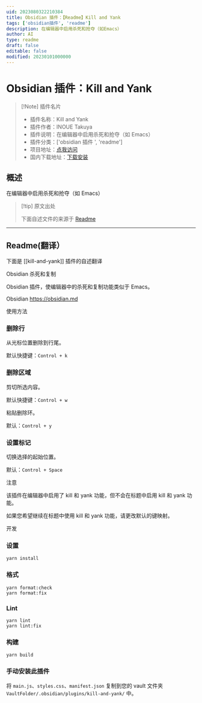 ```yaml
---
uid: 2023080322210384
title: Obsidian 插件：【Readme】Kill and Yank
tags: ['obsidian插件', 'readme']
description: 在编辑器中启用杀死和抢夺（如Emacs）
author: AI
type: readme
draft: false
editable: false
modified: 20230101000000
---
```


# Obsidian 插件：Kill and Yank

> [!Note] 插件名片
> - 插件名称：Kill and Yank
> - 插件作者：INOUE Takuya
> - 插件说明：在编辑器中启用杀死和抢夺（如 Emacs）
> - 插件分类：['obsidian 插件 ', 'readme']
> - 项目地址：[点我访问](https://github.com/inouetakuya/obsidian-kill-and-yank)
> - 国内下载地址：[下载安装](https://pkmer.cn/products/plugin/pluginMarket/?kill-and-yank)

## 概述

在编辑器中启用杀死和抢夺（如 Emacs）

> [!tip] 原文出处
>
>下面自述文件的来源于 [Readme](https://ghproxy.net/https://raw.githubusercontent.com/inouetakuya/obsidian-kill-and-yank/main/README.md)
>

---

## Readme(翻译）

下面是 [[kill-and-yank]] 插件的自述翻译

Obsidian 杀死和复制

Obsidian 插件，使编辑器中的杀死和复制功能类似于 Emacs。

Obsidian <https://obsidian.md>

使用方法

### 删除行

从光标位置删除到行尾。

默认快捷键：`Control + k`

### 删除区域

剪切所选内容。

默认快捷键：`Control + w`

粘贴删除环。

默认：`Control + y`

### 设置标记

切换选择的起始位置。

默认：`Control + Space`

注意

该插件在编辑器中启用了 kill 和 yank 功能，但不会在标题中启用 kill 和 yank 功能。

如果您希望继续在标题中使用 kill 和 yank 功能，请更改默认的键映射。

开发

### 设置

```shell
yarn install
```

### 格式

```shell
yarn format:check
yarn format:fix
```

### Lint

```shell
yarn lint
yarn lint:fix
```

### 构建

```shell
yarn build
```

### 手动安装此插件

将 `main.js`、`styles.css`、`manifest.json` 复制到您的 vault 文件夹 `VaultFolder/.obsidian/plugins/kill-and-yank/` 中。
